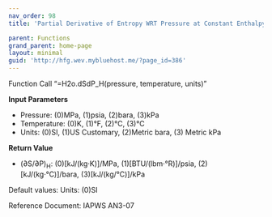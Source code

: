 ```yaml
---
nav_order: 98
title: 'Partial Derivative of Entropy WRT Pressure at Constant Enthalpy f(P, T)'

parent: Functions
grand_parent: home-page
layout: minimal
guid: 'http://hfg.wev.mybluehost.me/?page_id=386'
---
```


Function Call “=H2o.dSdP\_H(pressure, temperature, units)”

**Input Parameters**

- Pressure: (0)MPa, (1)psia, (2)bara, (3)kPa
- Temperature: (0)K, (1)°F, (2)°C, (3)°C
- Units: (0)SI, (1)US Customary, (2)Metric bara, (3) Metric kPa

**Return Value**

- (∂S/∂P)<sub>H</sub>: (0)\[kJ/(kg·K)\]/MPa, (1)\[BTU/(lbm·°R)\]/psia, (2)\[kJ/(kg·°C)\]/bara, (3)\[kJ/(kg/°C)\]/kPa

Default values: Units: (0)SI

Reference Document: IAPWS AN3-07